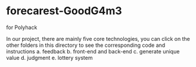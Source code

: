 # forecarest-GoodG4m3
for Polyhack

In our project, there are mainly five core technologies, you can click on the other folders in this directory to see the corresponding code and instructions
a. feedback
b. front-end and back-end
c. generate unique value
d. judgment
e. lottery system
